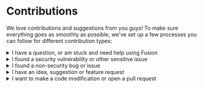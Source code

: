 # Contributions

We love contributions and suggestions from you guys! To make sure everything goes as smoothly as possible, we've set up a few processes you can follow for different contribution types:

<!----------------------------------------------------------------------------->

<details>
<summary>I have a question, or am stuck and need help using Fusion</summary>
<br>
Don't open an issue to ask a question - see our
<a href="https://elttob.github.io/Fusion/tutorials/#where-to-get-help">Get Started page</a>
to find places to get help! Our communities are always happy to help out new people 🙂
<hr>
</details>

<!----------------------------------------------------------------------------->

<details>
<summary>I found a security vulnerability or other sensitive issue</summary>
<br>
Please use our [vulnerability reporting process](./SECURITY.md). Do not openly
disclose sensitive bugs, issues or vulnerabilities - this is dangerous!
<hr>
</details>

<!----------------------------------------------------------------------------->
<details>
<summary>I found a non-security bug or issue</summary>
<br>
Here's our bug reporting process - you can click any step
for more info:
<br>
<details>
<summary>Check - are you the first person to report it?</summary>
<ul>
<li>Make sure to search for open issues *and* closed issues - it's possible
the behaviour you're reporting is not actually a bug, that someone else
opened an issue about it and then that issue was subsequently closed.</li>
<li>If an issue is found to be a duplicate, it is closed right away. We don't
want to split discussion about an issue across multiple locations.</li>
<li>If an issue was closed due to it being fixed, you may still open a new
issue describing the new regression.</li>
</ul>
</details>

<details>
<summary>Open a new GitHub issue, describing the bug</summary>
<ul>
<li>Your title should be clear, concise, and adequately summarise the issue.
Titles like 'Why is this broken?' and 'my code doesn't work' aren't helpful.</li>
<li>Include as much relevant information as possible. We can't diagnose the
issue if we don't know anything about it.</li>
<li>Please include simple, clear and easy-to-follow reproduction steps. You
can include a .rbxl file if you think it'd help us reproduce the issue!</li>
</ul>
</details>

<details>
<summary>We'll work with you to solve it</summary>
<ul>
<li>Bugs start out labelled as <b>'status: evaluating'</b>. This occurs as soon
as we notice the issue. At this stage, we have not verified the bug for
ourselves.</li>
<li>When the bug is verified, it will be labelled as <b>'status: needs design'</b>.
We'll start a discussion about how best to fix it.</li>
<li>Once a solution has been identified and approved. it will be labelled as
<b>'status: approved'</b></li>
<li>We'll close the issue once the fix is implemented in Fusion!</li>
</ul>
</details>

<hr>

A couple notes on etiquette:
<ul>
<li>Be patient - all project maintainers are voluteers, so it will likely take
some time to respond.</li>
<li>Don't bump or chase up your issue - commenting 'Any updates on this?' does
not add value to the conversation, and only clutters the issue.</li>
</ul>
<hr>
</details>

<!----------------------------------------------------------------------------->

<details>
<summary>I have an idea, suggestion or feature request</summary>
<br>
Here's our feature request process - you can click any step for more info:
<br>
<details>
<summary>Check - are you the first person to suggest it?</summary>
<ul>
<li>Make sure to search for open issues *and* closed issues - it's possible
your idea was already suggested and rejected. If you have a substantial case
for why it should not have been rejected, feel free to add to the existing
issue with your thoughts.</li>
<li>If an issue is found to be a duplicate, it is closed right away. We don't
want to split discussion about an issue across multiple locations.</li>
</ul>
</details>

<details>
<summary>Open a new GitHub issue, describing the feature request</summary>
<ul>
<li>Your title should be clear, concise, and adequately summarise the idea.</li>
<li>Avoid exclusively talking about specific solutions to problems - your
feature request should describe the general case for why a feature should be
added. Focus on who your feature request would help, when it would help them
and why.</li>
<li>That said, please feel free to suggest hypothetical API designs, as long
as they're not the focus. Remember that we value APIs that are as simple and
low-tech as possible!</li>
</ul>
</details>

<details>
<summary>We'll work with you to develop it further</summary>
<ul>
<li>Requests start out labelled as <b>'status: evaluating'</b>. This occurs
as soon as we notice the issue. At this stage, we are gathering community
sentiment and evaluating whether the idea fits well with Fusion.</li>
<li>If we like the general idea, it will be labelled as <b>'status: needs design'</b>
This means we would like to include your suggestion, but don't have a solid idea
of how it should look and function in Fusion.</li>
<li>Once a design has been discussed and approved. it will be labelled as
<b>'status: approved'</b></li>
<li>We'll close the issue once the feature is implemented in Fusion!</li>
</ul>
</details>

<hr>

New features are hard to get right! To help you design your feature request, we
have some tips you could consider:
<br>
<details>
<summary>Design for declarative coding</summary>
Fusion is designed around <i>declarative code</i>; an end user of Fusion should
be able to describe what they want to happen, without specifying how exactly the
computer should get there. 

The more that Fusion can figure out on it's own, the better it usually is for
the developer.
</details>

<details>
<summary>Guide developers towards faster code</summary>
Sometimes it's hard to read and write fast code - developers might choose
suboptimal coding patterns if the optimal code is hard to maintain.

Developers always appreciate features that let them write fast programs without
sacrificing readability or maintainability.
</details>

<details>
<summary>Make it harder to mess up</summary>
Developers aren't perfect, and often make mistakes! The best features are those
which handle easy-to-mess-up stuff on behalf of the developer, and make any
developer mistakes obvious and easy to fix.
</details>

<details>
<summary>Keep developers' code easy to read</summary>
Code is written once, but it's read and maintained perpetually. With this in
mind, always aim to reduce the effort needed to read and maintain code, even if
it's at the expense of some ease of writing.
</details>

<hr>

We also have some guidelines for what kind of features we tend to reject:
<br>
<details>
<summary>Overly specific features</summary>
Fusion works best as a flexible, general base that people can build their own
specific tooling on top of. Niche features often would be better served as part
of third party libraries.
</details>

<details>
<summary>Focused on writing code only / 'saving keystrokes'</summary>
We shouldn't look for ways to 'save keystrokes' because this often hurts code
readability. Code is written once, but reviewed and understood many times, so we
should optimise for that instead.
</details>

<details>
<summary>Depends on metatables / getfenv / magic features</summary>
It's almost always possible to express an idea with simple function and table
primitives; simpler implementations are less buggy, easier to understand for
maintainers and users, and often more performant.

(the one exception to this rule is garbage collection - while we don't
like relying on it, it's sometimes a necessary evil for the benefit of the
developer)
</details>
<hr>
</details>

<!----------------------------------------------------------------------------->

<details>
<summary>I want to make a code modification or open a pull request</summary>
<br>

While we do accept community pull requests, please observe that Fusion has a
very high bar for code and API quality. We're used by a lot of important people
and projects!

<hr>

Here's our code contributions process - you can click any step for more info:

<details>
<summary>Get your idea or bug approved before writing any code</summary>
<ul>
<li>While we appeciate the initiative to implement your own features in your own
time, we want to make sure everything in Fusion is well designed and considered.
Pull requests are not the best place to suggest new features suddenly!</li>
<li>Open an issue describing your feature request or bug report first (using the
guidelines from above), and make sure it gets <b>'status: approved'</b>.</li>
</ul>
</details>

<details>
<summary>Create a new branch and draft a pull request</summary>
<ul>
<li>It's good to describe what you're working on, why you're working on it and
what you aim to achieve with the pull request.</li>
<li>Keep your pull requests small and specifically targeted; for example, by
separating different features into different pull requests.</li>
<li>Doing this as early as possible means we can observe and comment on your
work as you go, enabling us to help you or to point out potential
shortcomings while it's still early on and easy to rectify.</li>
</ul>
</details>

<details>
<summary>Write your code</summary>
<ul>
<li>Make sure to read our <a href="./style-guide.md">style guide document</a>
and observe how code near your working area is written. Consistent code is much
easier to maintain, and avoids style arguments.</li>
<li>Stay focused - only make changes to what you set out to work on. If you want
to change other stuff, it's better to do in another pull request focused on that.</li>
</ul>
</details>

<details>
<summary>We'll review your changes</summary>
<ul>
<li>Nobody writes flawless code first time - nobody's perfect. You will almost
certainly be asked to make changes as part of this process, so please be
patient with us.</li>
<li>Feel to voice your opinion if you disagree with any suggested changes, but
keep it respectful and focused on the code, not the reviewer.</li>
<li>If we decide your pull request doesn't quite align with Fusion,
then we'll explain in as much detail as possible why we don't want to merge it.
Don't take this personally - some PRs are fantastic, but just in the wrong place
or proposed at the wrong time.</li>
<li>If your code passes code review, your changes will be approved. They may then
be merged into the main Fusion codebase at a later time.</li>
</ul>
</details>
<hr>
</details>